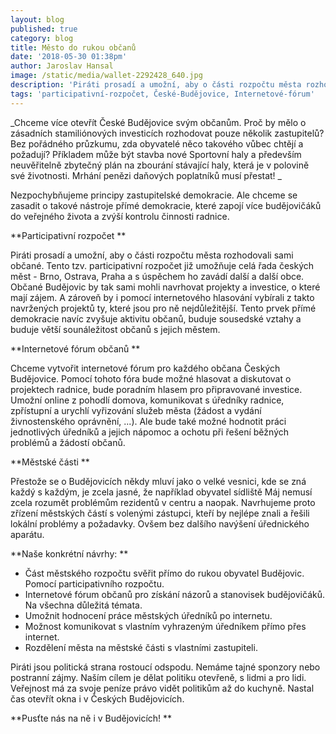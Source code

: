 ```yaml
---
layout: blog
published: true
category: blog
title: Město do rukou občanů
date: '2018-05-30 01:38pm'
author: Jaroslav Hansal
image: /static/media/wallet-2292428_640.jpg
description: 'Piráti prosadí a umožní, aby o části rozpočtu města rozhodovali sami občané.'
tags: 'participativní-rozpočet, České-Budějovice, Internetové-fórum'
---
```

_Chceme více otevřít České Budějovice svým občanům. Proč by mělo o zásadních stamiliónových investicích rozhodovat pouze několik zastupitelů? Bez pořádného průzkumu, zda obyvatelé něco takového vůbec chtějí a požadují? Příkladem může být stavba nové Sportovní haly a především neuvěřitelně zbytečný plán na zbourání stávající haly, která je v polovině své životnosti. Mrhání penězi daňových poplatníků musí přestat!
_

Nezpochybňujeme principy zastupitelské demokracie. Ale chceme se zasadit o takové nástroje přímé demokracie, které zapojí více budějovičáků do veřejného života a zvýší kontrolu činnosti radnice. 

**Participativní rozpočet
**

Piráti prosadí a umožní, aby o části rozpočtu města rozhodovali sami občané. Tento tzv. participativní rozpočet již umožňuje celá řada českých měst - Brno, Ostrava, Praha a s úspěchem ho zavádí další a další obce. Občané Budějovic by tak sami mohli navrhovat projekty a investice, o které mají zájem. A zároveň by i pomocí internetového hlasování vybírali z takto navržených projektů ty, které jsou pro ně nejdůležitější. Tento prvek přímé demokracie navíc zvyšuje aktivitu občanů, buduje sousedské vztahy a buduje větší sounáležitost občanů s jejich městem. 

**Internetové fórum občanů
**

Chceme vytvořit internetové fórum pro každého občana Českých Budějovice. Pomocí tohoto fóra bude možné hlasovat a diskutovat o projektech radnice, bude poradním hlasem pro připravované investice. Umožní online z pohodlí domova, komunikovat s úředníky radnice, zpřístupní a urychlí vyřizování služeb města (žádost a vydání živnostenského oprávnění, ...). Ale bude také možné hodnotit práci jednotlivých úředníků a jejich nápomoc a ochotu při řešení běžných problémů a žádostí občanů.

**Městské části
**

Přestože se o Budějovicích někdy mluví jako o velké vesnici, kde se zná každý s každým, je zcela jasné, že například obyvatel sídliště Máj nemusí zcela rozumět problémům rezidentů v centru a naopak. Navrhujeme proto zřízení městských částí s volenými zástupci, kteří by nejlépe znali a řešili lokální problémy a požadavky. Ovšem bez dalšího navýšení úřednického aparátu. 

**Naše konkrétní návrhy:
**

* Část městského rozpočtu svěřit přímo do rukou obyvatel Budějovic. Pomocí participativního rozpočtu.
* Internetové fórum občanů pro získání názorů a stanovisek budějovičáků. Na všechna důležitá témata.
* Umožnit hodnocení práce městských úředníků po internetu.
* Možnost komunikovat s vlastním vyhrazeným úředníkem přímo přes internet.
* Rozdělení města na městské části s vlastními zastupiteli. 

Piráti jsou politická strana rostoucí odspodu. Nemáme tajné sponzory nebo postranní zájmy. Naším cílem je dělat politiku otevřeně, s lidmi a pro lidi. Veřejnost má za svoje peníze právo vidět politikům až do kuchyně. Nastal čas otevřít okna i v Českých Budějovicích.

**Pusťte nás na ně i v Budějovicích!
**
